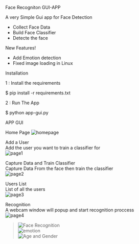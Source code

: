Face Recogniton GUI-APP


A very Simple Gui app for Face Detection 

  - Collect Face Data
  - Build Face Classifier 
  - Detecte the face

New Features!

  - Add Emotion detection
  - Fixed image loading in Linux 
  
  
Installation

1 : Install the requirements 

$ pip install -r  requirements.txt


2 : Run The App 

$ python app-gui.py


 APP GUI

 Home Page
![homepage](https://i.ibb.co/c62qvR2/home-page.png)

 Add a User <br>
Add the user you want to train a classifier for <br>
![page1](https://i.ibb.co/t8gdq6s/adduser.png)<br>


 Capture Data and Train Classifier<br>
Capture Data From the face then train the classifier<br>
![page2](https://i.ibb.co/D8JgYhN/capandtraindata.png)<br>

 Users List<br>
List of all the users<br>
![page3](https://i.ibb.co/1KwfVVV/dropdown.png)<br>

 Recognition <br>
A webcam window will popup and start recognition proccess<br>
![page4](https://i.ibb.co/sCtgDDC/4page.png)<br>
>![Face Recognition](https://i.ibb.co/bNpC5wR/jack.png)<br>
>![emotion](https://i.ibb.co/F7pdtjZ/emotion.png)<br>
>![Age and Gender](https://i.ibb.co/9q1L7sD/age.png)<br>



<br><br>


